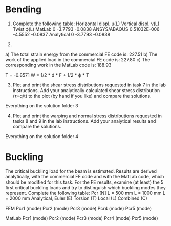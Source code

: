 # Bending

1. Complete the following table:
                Horizontal displ. u(L)      Vertical displ. v(L)    Twist ϕ(L)
MatLab          0                           -3.7793                 -0.0838
ANSYS/ABAQUS    0.51032E-006                -4.5552                 -0.0837
Analytical      0                           -3.7793                 -0.0838

2. 
a) The total strain energy from the commercial FE code is:      227.51
b) The work of the applied load in the commercial FE code is:   227.80
c) The corresponding work in the MatLab code is:                188.93

T = -0.8571
W = 1/2 * d * F + 1/2 * ϕ * T

3. Plot and print the shear stress distributions requested in task 7 in the lab instructions. Add 
your analytically calculated shear stress distribution (τ=q/t) to the plot (by hand if you like) 
and compare the solutions.

Everything on the solution folder 3

4. Plot and print the warping and normal stress distributions requested in tasks 8 and 9 in the 
lab instructions. Add your analytical results and compare the solutions.

Everything on the solution folder 4

# Buckling

The critical buckling load for the beam is estimated. Results are derived analytically, with the 
commercial FE code and with the MatLab code, which should be modified for this task. For 
the FE results, examine (at least) the 5 first critical buckling loads and try to distinguish which 
buckling modes they represent.
Complete the following table:
Pcr [N]                 L = 500 mm      L = 1000 mm     L = 2000 mm
Analytical,
    Euler (E)
    Torsion (T)
    Local (L)
    Combined (C)
 
 FEM
    Pcr1 (mode)
    Pcr2 (mode)
    Pcr3 (mode)
    Pcr4 (mode)
    Pcr5 (mode)

MatLab
    Pcr1 (mode)
    Pcr2 (mode)
    Pcr3 (mode)
    Pcr4 (mode)
    Pcr5 (mode)